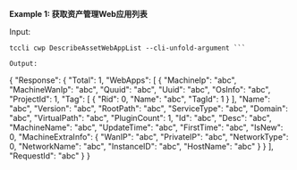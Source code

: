 **Example 1: 获取资产管理Web应用列表**



Input: 

```
tccli cwp DescribeAssetWebAppList --cli-unfold-argument ```

Output: 
```
{
    "Response": {
        "Total": 1,
        "WebApps": [
            {
                "MachineIp": "abc",
                "MachineWanIp": "abc",
                "Quuid": "abc",
                "Uuid": "abc",
                "OsInfo": "abc",
                "ProjectId": 1,
                "Tag": [
                    {
                        "Rid": 0,
                        "Name": "abc",
                        "TagId": 1
                    }
                ],
                "Name": "abc",
                "Version": "abc",
                "RootPath": "abc",
                "ServiceType": "abc",
                "Domain": "abc",
                "VirtualPath": "abc",
                "PluginCount": 1,
                "Id": "abc",
                "Desc": "abc",
                "MachineName": "abc",
                "UpdateTime": "abc",
                "FirstTime": "abc",
                "IsNew": 0,
                "MachineExtraInfo": {
                    "WanIP": "abc",
                    "PrivateIP": "abc",
                    "NetworkType": 0,
                    "NetworkName": "abc",
                    "InstanceID": "abc",
                    "HostName": "abc"
                }
            }
        ],
        "RequestId": "abc"
    }
}
```

